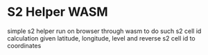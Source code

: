 # S2 Helper WASM

simple s2 helper run on browser through wasm to do such s2 cell id calculation given latitude, longitude, level and reverse s2 cell id to coordinates
